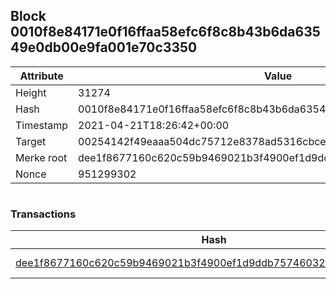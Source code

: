## Block 0010f8e84171e0f16ffaa58efc6f8c8b43b6da63549e0db00e9fa001e70c3350

Attribute | Value
--- | ---
Height | 31274
Hash | 0010f8e84171e0f16ffaa58efc6f8c8b43b6da63549e0db00e9fa001e70c3350
Timestamp | 2021-04-21T18:26:42+00:00
Target | 00254142f49eaaa504dc75712e8378ad5316cbcead634704b3734b6271167cc4
Merke root | dee1f8677160c620c59b9469021b3f4900ef1d9ddb75746032ab0367b9c3ab91
Nonce | 951299302

```

```

### Transactions

Hash | Amount
--- | ---
[dee1f8677160c620c59b9469021b3f4900ef1d9ddb75746032ab0367b9c3ab91](dee1f8677160c620c59b9469021b3f4900ef1d9ddb75746032ab0367b9c3ab91.md) | 10.00000000 SKEPTI 

